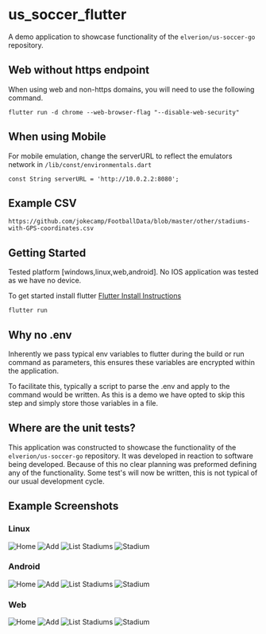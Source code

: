 # us_soccer_flutter

A demo application to showcase functionality of the `elverion/us-soccer-go` repository.

## Web without https endpoint
When using web and non-https domains, you will need to use the following command.
```
flutter run -d chrome --web-browser-flag "--disable-web-security"
```
## When using Mobile
For mobile emulation, change the serverURL to reflect the emulators network in `/lib/const/environmentals.dart`
```
const String serverURL = 'http://10.0.2.2:8080';
```
## Example CSV
```
https://github.com/jokecamp/FootballData/blob/master/other/stadiums-with-GPS-coordinates.csv
```

## Getting Started
Tested platform [windows,linux,web,android]. No IOS application was tested as we have no device.

To get started install flutter [Flutter Install Instructions](https://docs.flutter.dev/get-started/install?_gl=1*l0frce*_up*MQ..&gclid=Cj0KCQjw0_WyBhDMARIsAL1Vz8uXDij_vyuVljvkSMGVpd4TiZCCQbv1PUZ904NJoIBYw-YFJxz7ifwaAtruEALw_wcB&gclsrc=aw.ds)

```
flutter run
```

## Why no .env
Inherently we pass typical env variables to flutter during the build or run command as parameters, this ensures these variables are encrypted within the application. 

To facilitate this, typically a script to parse the .env and apply to the command would be written. As this is a demo we have opted to skip this step and simply store those variables in a file.

## Where are the unit tests?
This application was constructed to showcase the functionality of the `elverion/us-soccer-go` repository. It was developed in reaction to software being developed. Because of this no clear planning was preformed defining any of the functionality. Some test's will now be written, this is not typical of our usual development cycle.

## Example Screenshots
### Linux
![Home](./images/Screenshot%20from%202024-06-04%2011-46-11.png)
![Add](./images/Screenshot%20from%202024-06-04%2011-47-00.png)
![List Stadiums](./images/Screenshot%20from%202024-06-04%2011-47-09.png)
![Stadium](./images/Screenshot%20from%202024-06-04%2011-47-15.png)
### Android
![Home](./images/Screenshot%20from%202024-06-04%2011-48-34.png)
![Add](./images/Screenshot%20from%202024-06-04%2011-48-42.png)
![List Stadiums](./images/Screenshot%20from%202024-06-04%2011-48-49.png)
![Stadium](./images/Screenshot%20from%202024-06-04%2011-48-55.png)
### Web
![Home](./images/Screenshot%20from%202024-06-04%2011-50-02.png)
![Add](./images//Screenshot%20from%202024-06-04%2011-50-09.png)
![List Stadiums](./images/Screenshot%20from%202024-06-04%2011-50-15.png)
![Stadium](./images/Screenshot%20from%202024-06-04%2011-50-21.png)